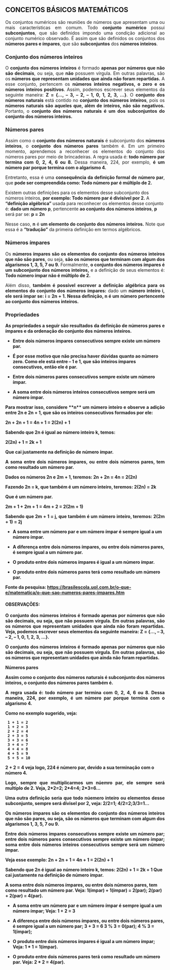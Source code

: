## CONCEITOS BÁSICOS MATEMÁTICOS

<p align="justify">Os conjuntos numéricos são reuniões de números que apresentam uma ou mais características em comum. Todo <b>conjunto numérico</b> possui <b>subconjuntos</b>, que são definidos impondo uma condição adicional ao conjunto numérico observado. É assim que são definidos os conjuntos dos <b>números pares e ímpares</b>, que são <b>subconjuntos</b> dos <b>números inteiros</b>.</p>

### Conjunto dos números inteiros

<p align="justify">O <b>conjunto dos números inteiros</b> é formado <b>apenas por números que não são decimais</b>, ou seja, que <b>não</b> possuem vírgula. Em outras palavras, são os <b>números que representam unidades que ainda não foram repartidas.</b> A esse conjunto, pertencem os <b>números inteiros negativos, o zero e os números inteiros positivos</b>. Assim, podemos escrever seus elementos da seguinte maneira: <b>Z = {…, – 3, – 2, – 1, 0, 1, 2, 3, …}</b>. O <b>conjunto dos números naturais</b> está contido no <b>conjunto dos números inteiros</b>, pois os <b>números naturais são aqueles que, além de inteiros, não são negativos.</b> Portanto, o <b>conjunto dos números naturais é um dos subconjuntos do conjunto dos números inteiros.</b></p>

### Números pares

<p align="justify">Assim como o <b>conjunto dos números naturais</b> é subconjunto dos <b>números inteiros</b>, o <b>conjunto dos números pares</b> também é. Em um primeiro momento, aprendemos a reconhecer os elementos do conjunto dos números pares por meio de brincadeiras. A regra usada é: <b>todo número par termina com 0, 2, 4, 6 ou 8.</b> Dessa maneira, 224, por exemplo, <b>é um número par porque termina com o algarismo 4.</b></p>

<p align="justify">Entretanto, essa é uma <b>consequência da definição formal de número par</b>, que <b>pode ser compreendida como: Todo número par é múltiplo de 2.</b>

Existem outras definições para os elementos desse subconjunto dos números inteiros, <b>por exemplo: Todo número par é divisível por 2.</b>
A <b>“definição algébrica”</b> usada para reconhecer os elementos desse conjunto é: <b>dado um número p</b>, pertencente <b>ao conjunto dos números inteiros</b>, <b>p</b> será par se: <b>p = 2n</b></p>

<p align="justify">Nesse caso, <b>n</b> é <b>um elemento do conjunto dos números inteiros.</b> Note que essa é a <b>“tradução”</b> da primeira definição em termos algébricos.</p>

### Números ímpares

<p align="justify">Os <b>números ímpares são os elementos do conjunto dos números inteiros que não são pares</b>, ou seja, <b>são os números que terminam com algum dos algarismos 1, 3, 5, 7 ou 9.</b> Formalmente, <b>o conjunto dos números ímpares é um subconjunto dos números inteiros,</b> e a definição de seus elementos é: <b>Todo número ímpar não é múltiplo de 2.</b></p>

<p align="justify">Além disso, <b>também é possível escrever a definição algébrica para os elementos do conjunto dos números ímpares:</b> dado um <b>número inteiro i<b>, ele será ímpar se: <b>i = 2n + 1.</b> Nessa definição, <b>n</b> é um <b>número pertencente ao conjunto dos números inteiros.</b></p>

### Propriedades

<p align="justify">As propriedades a seguir são resultados da definição de números pares e ímpares e da ordenação do conjunto dos números inteiros.</p>

- Entre dois números ímpares consecutivos <b>sempre existe um número par.</b>

- É por esse motivo que não precisa haver dúvidas quanto ao número zero. <b>Como ele está entre – 1 e 1, que são inteiros ímpares consecutivos, então ele é par.</b>

- Entre <b>dois números pares consecutivos</b> sempre <b>existe um número ímpar.</b>

- A <b>soma entre dois números inteiros consecutivos</b> sempre <b>será um número ímpar.</b>

<p align="justify">Para mostrar isso, considere **n** um <b>número inteiro</b> e observe a adição entre <b>2n e 2n + 1</b>, que <b>são os inteiros consecutivos</b> formados por ele:</p>

<b>2n + 2n + 1 =</b>
<b>4n + 1 =</b>
<b>2(2n) + 1</b>

<p align="justify">Sabendo que <b>2n</b> é <b>igual</b> ao <b>número inteiro k</b>, temos:</p>
<b>2(2n) + 1 =</b>
<b>2k + 1</b>

<p align="justify">Que <b>cai justamente na definição de número ímpar.</b></p>

<p align="justify">A <b>soma entre dois números ímpares</b>, ou <b>entre dois números pares</b>, tem como <b>resultado um número par</b>.</p>

<p align="justify">Dados os <b>números 2n e 2m + 1</b>, teremos: <b>2n + 2n = 4n = 2(2n)</b></p>

<p align="justify">Fazendo <b>2n = k</b>, que também é um <b>número inteiro</b>, teremos: <b>2(2n) = 2k</b></p>

<p align="justify">Que é um número par.</p>
<b>2m + 1 + 2m + 1 = 4m + 2 = 2(2m + 1)</b>

<p align="justify">Sabendo que <b>2m + 1 = j</b>, que <b>também é um número inteiro</b>, teremos: <b>2(2m + 1) = 2j</b></p>

- A <b>soma entre um número par e um número ímpar</b> é sempre <b>igual a um número ímpar.</b>

- A <b>diferença entre dois números ímpares</b>, <b>ou entre dois números pares</b>, é sempre <b>igual a um número par.</b>

- O <b>produto entre dois números ímpares</b> é igual a <b>um número ímpar.</b>

- O <b>produto entre dois números pares</b> terá como <b>resultado um número par.</b>

<b>Fonte da pesquisa:</b> https://brasilescola.uol.com.br/o-que-e/matematica/o-que-sao-numeros-pares-impares.htm

#### OBSERVAÇÕES:
<p align="justify"> O conjunto dos números inteiros é formado apenas por números que não são decimais, ou seja, que não possuem vírgula. Em outras palavras, são os números que representam unidades que ainda não foram repartidas. Veja, podemos escrever seus elementos da seguinte maneira: Z = {…, – 3, – 2, – 1, 0, 1, 2, 3, …}.</p>

<p align="justify"> O conjunto dos números inteiros é formado apenas por números que não são decimais, ou seja, que não possuem vírgula. Em outras palavras, são os números que representam unidades que ainda não foram repartidas.</p>

<b>Números pares</b>

<p align="justify">Assim como o conjunto dos números naturais é subconjunto dos números inteiros, o conjunto dos números pares também é.</p>

<p align="justify">A regra usada é: todo número par termina com 0, 2, 4, 6 ou 8. Dessa maneira, 224, por exemplo, é um número par porque termina com o algarismo 4.</p>

Como no exemplo sugerido, veja:

```
 1 + 1 = 2
 1 + 2 = 3
 2 + 2 = 4
 2 + 3 = 5
 3 + 3 = 6
 3 + 4 = 7
 4 + 4 = 8
 4 + 5 = 9
 5 + 5 = 10
```

<b>2 + 2 = 4</b> veja logo, 224 é número par, devido a sua terminação com o número 4.

<p align="justify">Logo, sempre que multiplicarmos um núemro par, ele sempre será multíplo de 2. Veja, 2*2=2; 2*4=4; 2*3=6...</p>

<p align="justify">Uma outra definição seria que todo núemero inteiro ou elementos desse subconjunto, sempre será dívisel por 2, veja: 2/2=1; 4/2=2;3/3=1...</p>

<p align="justify">Os números ímpares são os elementos do conjunto dos números inteiros que não são pares, ou seja, são os números que terminam com algum dos algarismos 1, 3, 5, 7 ou 9.</p>

<p align="justify">Entre dois números ímpares consecutivos sempre existe um número par; entre dois números pares consecutivos sempre existe um número ímpar; soma entre dois números inteiros consecutivos sempre será um número ímpar.</p>

<b>Veja esse exemplo:</b>
<b>2n + 2n + 1 = 4n + 1 = 2(2n) + 1</b>

<b>Sabendo que 2n é igual ao número inteiro k, temos:</b>
<b>2(2n) + 1 = 2k + 1</b> <b>Que cai justamente na definição de número ímpar.</b>

<b>A soma entre dois números ímpares, ou entre dois números pares, tem como resultado um número par.</b> <b>Veja:</b> <b>1(ímpar) + 1(ímpar) = 2(par); 2(par) + 2(par) = 4(par).</b>

- A soma entre um número par e um número ímpar é sempre igual a um número ímpar; <b>Veja:</b> <b>1 + 2 = 3</b>

- A diferença entre dois números ímpares, ou entre dois números pares, é sempre igual a um número par; <b>3 + 3 = 6</b> <b>3 % 3 = 0(par);</b> <b>4 % 3 = 1(ímpar);</b>

- O produto entre dois números ímpares é igual a um número ímpar; <b>Veja:</b> <b>1 * 1 = 1(ímpar).</b>

- O produto entre dois números pares terá como resultado um número par. <b>Veja:</b> <b>2 * 2 = 4(par).</b>

